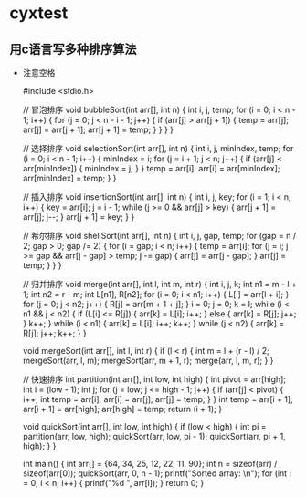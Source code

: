 # cyxtest
## 用c语言写多种排序算法  

- 注意空格


    #include <stdio.h>

    // 冒泡排序
    void bubbleSort(int arr[], int n) {
        int i, j, temp;
        for (i = 0; i < n - 1; i++) {
            for (j = 0; j < n - i - 1; j++) {
                if (arr[j] > arr[j + 1]) {
                    temp = arr[j];
                    arr[j] = arr[j + 1];
                    arr[j + 1] = temp;
                }
            }
        }
    }

    // 选择排序
    void selectionSort(int arr[], int n) {
        int i, j, minIndex, temp;
        for (i = 0; i < n - 1; i++) {
            minIndex = i;
            for (j = i + 1; j < n; j++) {
                if (arr[j] < arr[minIndex]) {
                    minIndex = j;
                }
            }
            temp = arr[i];
            arr[i] = arr[minIndex];
            arr[minIndex] = temp;
        }
    }

    // 插入排序
    void insertionSort(int arr[], int n) {
        int i, j, key;
        for (i = 1; i < n; i++) {
            key = arr[i];
            j = i - 1;
            while (j >= 0 && arr[j] > key) {
                arr[j + 1] = arr[j];
                j--;
            }
            arr[j + 1] = key;
        }
    }

    // 希尔排序
    void shellSort(int arr[], int n) {
        int i, j, gap, temp;
        for (gap = n / 2; gap > 0; gap /= 2) {
            for (i = gap; i < n; i++) {
                temp = arr[i];
                for (j = i; j >= gap && arr[j - gap] > temp; j -= gap) {
                    arr[j] = arr[j - gap];
                }
                arr[j] = temp;
            }
        }
    }

    // 归并排序
    void merge(int arr[], int l, int m, int r) {
        int i, j, k;
        int n1 = m - l + 1;
        int n2 = r - m;
        int L[n1], R[n2];
        for (i = 0; i < n1; i++) {
            L[i] = arr[l + i];
        }
        for (j = 0; j < n2; j++) {
            R[j] = arr[m + 1 + j];
        }
        i = 0;
        j = 0;
        k = l;
        while (i < n1 && j < n2) {
            if (L[i] <= R[j]) {
                arr[k] = L[i];
                i++;
            } else {
                arr[k] = R[j];
                j++;
            }
            k++;
        }
        while (i < n1) {
            arr[k] = L[i];
            i++;
            k++;
        }
        while (j < n2) {
            arr[k] = R[j];
            j++;
            k++;
        }
    }

    void mergeSort(int arr[], int l, int r) {
        if (l < r) {
            int m = l + (r - l) / 2;
            mergeSort(arr, l, m);
            mergeSort(arr, m + 1, r);
            merge(arr, l, m, r);
        }
    }

    // 快速排序
    int partition(int arr[], int low, int high) {
        int pivot = arr[high];
        int i = (low - 1);
        int j;
        for (j = low; j <= high - 1; j++) {
            if (arr[j] < pivot) {
                i++;
                int temp = arr[i];
                arr[i] = arr[j];
                arr[j] = temp;
            }
        }
        int temp = arr[i + 1];
        arr[i + 1] = arr[high];
        arr[high] = temp;
        return (i + 1);
    }

    void quickSort(int arr[], int low, int high) {
        if (low < high) {
            int pi = partition(arr, low, high);
            quickSort(arr, low, pi - 1);
            quickSort(arr, pi + 1, high);
        }
    }

    int main() {
        int arr[] = {64, 34, 25, 12, 22, 11, 90};
        int n = sizeof(arr) / sizeof(arr[0]);
        quickSort(arr, 0, n - 1);
        printf("Sorted array: \n");
        for (int i = 0; i < n; i++) {
            printf("%d ", arr[i]);
        }
        return 0;
    }
